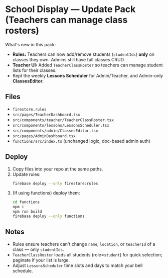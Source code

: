 # School Display — Update Pack (Teachers can manage class rosters)

What's new in this pack:
- **Rules:** Teachers can now add/remove students (`studentIds`) **only** on classes they own. Admins still have full classes CRUD.
- **Teacher UI:** Added `TeacherClassRoster` so teachers can manage student lists for their classes.
- Kept the weekly **Lessons Scheduler** for Admin/Teacher, and Admin-only **ClassesEditor**.

## Files
- `firestore.rules`
- `src/pages/TeacherDashboard.tsx`
- `src/components/teacher/TeacherClassRoster.tsx`
- `src/components/lessons/LessonsScheduler.tsx`
- `src/components/admin/ClassesEditor.tsx`
- `src/pages/AdminDashboard.tsx`
- `functions/src/index.ts` (unchanged logic, doc-based admin auth)

## Deploy
1. Copy files into your repo at the same paths.
2. Update rules:
   ```bash
   firebase deploy --only firestore:rules
   ```
3. (If using functions) deploy them:
   ```bash
   cd functions
   npm i
   npm run build
   firebase deploy --only functions
   ```

## Notes
- Rules ensure teachers can't change `name`, `location`, or `teacherId` of a class — only `studentIds`.
- `TeacherClassRoster` loads all students (role=`student`) for quick selection; paginate if your list is large.
- Adjust `LessonsScheduler` time slots and days to match your bell schedule.
